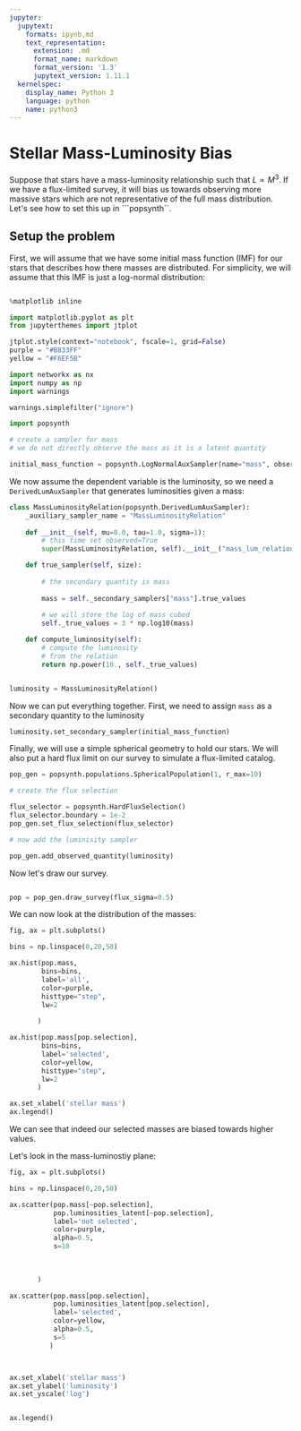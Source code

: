 ```yaml
---
jupyter:
  jupytext:
    formats: ipynb,md
    text_representation:
      extension: .md
      format_name: markdown
      format_version: '1.3'
      jupytext_version: 1.11.1
  kernelspec:
    display_name: Python 3
    language: python
    name: python3
---
```


# Stellar Mass-Luminosity Bias

Suppose that stars have a mass-luminosity relationship such that $L
\propto M^3$. If we have a flux-limited survey, it will bias us
towards observing more massive stars which are not representative of
the full mass distribution. Let's see how to set this up in ```popsynth``. 

## Setup the problem
First, we will assume that we have some initial mass function (IMF)
for our stars that describes how there masses are distributed. For
simplicity, we will assume that this IMF is just a log-normal distribution:

```python

%matplotlib inline

import matplotlib.pyplot as plt
from jupyterthemes import jtplot

jtplot.style(context="notebook", fscale=1, grid=False)
purple = "#B833FF"
yellow = "#F6EF5B"

import networkx as nx
import numpy as np
import warnings

warnings.simplefilter("ignore")

import popsynth

# create a sampler for mass
# we do not directly observe the mass as it is a latent quantity

initial_mass_function = popsynth.LogNormalAuxSampler(name="mass", observed = False)

```

We now assume the dependent variable is the luminosity, so we need a
```DerivedLumAuxSampler``` that generates luminosities given a mass:

```python
class MassLuminosityRelation(popsynth.DerivedLumAuxSampler):
    _auxiliary_sampler_name = "MassLuminosityRelation"
  
    def __init__(self, mu=0.0, tau=1.0, sigma=1):
        # this time set observed=True
        super(MassLuminosityRelation, self).__init__("mass_lum_relation", uses_distance=False)

    def true_sampler(self, size):
        
		# the secondary quantity is mass 
		
        mass = self._secondary_samplers["mass"].true_values
        
		# we will store the log of mass cubed
        self._true_values = 3 * np.log10(mass)

    def compute_luminosity(self):
        # compute the luminosity
		# from the relation
        return np.power(10., self._true_values)


luminosity = MassLuminosityRelation()


```

Now we can put everything together. First, we need to assign
```mass``` as a secondary quantity to the luminosity

```python
luminosity.set_secondary_sampler(initial_mass_function)
```

Finally, we will use a simple spherical geometry to hold our stars. We
will also put a hard flux limit on our survey to simulate a
flux-limited catalog.

```python
pop_gen = popsynth.populations.SphericalPopulation(1, r_max=10)

# create the flux selection

flux_selector = popsynth.HardFluxSelection()
flux_selector.boundary = 1e-2
pop_gen.set_flux_selection(flux_selector)

# now add the luminisity sampler

pop_gen.add_observed_quantity(luminosity)

```

Now let's draw our survey.

```python

pop = pop_gen.draw_survey(flux_sigma=0.5)

```

We can now look at the distribution of the masses:


```python tags=["nbsphinx-thumbnail"]
fig, ax = plt.subplots()

bins = np.linspace(0,20,50)

ax.hist(pop.mass,
        bins=bins,
        label='all', 
        color=purple,
        histtype="step",
        lw=2
       
       )

ax.hist(pop.mass[pop.selection],
        bins=bins,
        label='selected',
        color=yellow,
        histtype="step",
        lw=2
       )

ax.set_xlabel('stellar mass')
ax.legend()

```

We can see that indeed our selected masses are biased towards higher values. 

Let's look in the mass-luminostiy plane:

```python
fig, ax = plt.subplots()

bins = np.linspace(0,20,50)

ax.scatter(pop.mass[~pop.selection],
           pop.luminosities_latent[~pop.selection],        
           label='not selected', 
           color=purple,
           alpha=0.5,
           s=10
            
            
       
       )

ax.scatter(pop.mass[pop.selection],
           pop.luminosities_latent[pop.selection],        
           label='selected', 
           color=yellow,
           alpha=0.5,
           s=5
          )



ax.set_xlabel('stellar mass')
ax.set_ylabel('luminosity')
ax.set_yscale('log')


ax.legend()


```

```python

```
